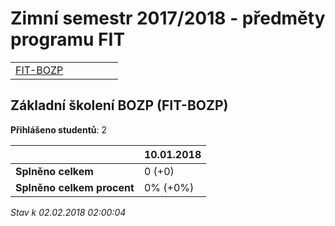 # Zimní semestr 2017/2018 - předměty programu FIT


| | | | | | |
|-|-|-|-|-|-|
|[FIT-BOZP](#základní-školení-bozp-fit-bozp)|

        

## Základní školení BOZP (FIT-BOZP)

**Přihlášeno studentů**: 2

|                          |10.01.2018|
|--------------------------|--------------------|
|**Splněno celkem**        |0 (+0)|
|**Splněno celkem procent**|0% (+0%)|



*Stav k 02.02.2018 02:00:04*